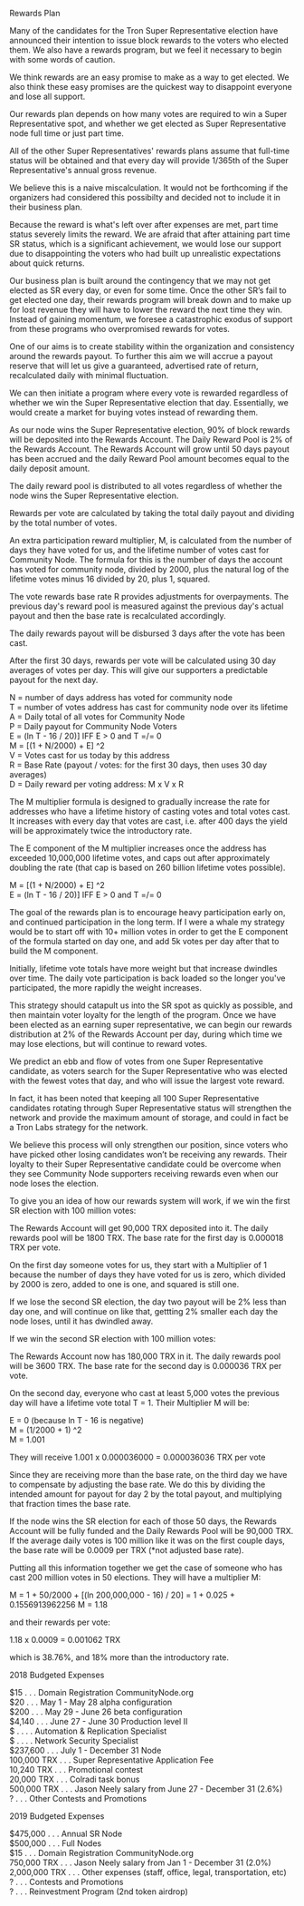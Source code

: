Rewards Plan

Many of the candidates for the Tron Super Representative election have announced their intention to issue block rewards to the voters who elected them. We also have a rewards program, but we feel it necessary to begin with some words of caution. 

We think rewards are an easy promise to make as a way to get elected. We also think these easy promises are the quickest way to disappoint everyone and lose all support.

Our rewards plan depends on how many votes are required to win a Super Representative spot, and whether we get elected as Super Representative node full time or just part time.

All of the other Super Representatives' rewards plans assume that full-time status will be obtained and that every day will provide 1/365th of the Super Representative's annual gross revenue.

We believe this is a naive miscalculation. It would not be forthcoming if the organizers had considered this possibilty and decided not to include it in their business plan.

Because the reward is what's left over after expenses are met, part time status severely limits the reward. We are afraid that after attaining part time SR status, which is a significant achievement, we would lose our support due to disappointing the voters who had built up unrealistic expectations about quick returns.

Our business plan is built around the contingency that we may not get elected as SR every day, or even for some time. Once the other SR’s fail to get elected one day, their rewards program will break down and to make up for lost revenue they will have to lower the reward the next time they win. Instead of gaining momentum, we foresee a catastrophic exodus of support from these programs who overpromised rewards for votes.

One of our aims is to create stability within the organization and consistency around the rewards payout. To further this aim we will accrue a payout reserve that will let us give a guaranteed, advertised rate of return, recalculated daily with minimal fluctuation.

We can then initiate a program where every vote is rewarded regardless of whether we win the Super Representative election that day. Essentially, we would create a market for buying votes instead of rewarding them.

As our node wins the Super Representative election, 90% of block rewards will be deposited into the Rewards Account. The Daily Reward Pool is 2% of the Rewards Account. The Rewards Account will grow until 50 days payout has been accrued and the daily Reward Pool amount becomes equal to the daily deposit amount.

The daily reward pool is distributed to all votes regardless of whether the node wins the Super Representative election.

Rewards per vote are calculated by taking the total daily payout and dividing by the total number of votes. 

An extra participation reward multiplier, M, is calculated from the number of days they have voted for us, and the lifetime number of votes cast for Community Node. The formula for this is the number of days the account has voted for community node, divided by 2000, plus the natural log of the lifetime votes minus 16 divided by 20, plus 1, squared.

The vote rewards base rate R provides adjustments for overpayments. The previous day's reward pool is measured against the previous day's actual payout and then the base rate is recalculated accordingly.

The daily rewards payout will be disbursed 3 days after the vote has been cast.

After the first 30 days, rewards per vote will be calculated using 30 day averages of votes per day. This will give our supporters a predictable payout for the next day.

N = number of days address has voted for community node  
T = number of votes address has cast for community node over its lifetime  
A = Daily total of all votes for Community Node  
P = Daily payout for Community Node Voters  
E = (ln T - 16 / 20)] IFF E > 0 and T =/= 0  
M = [(1 + N/2000) + E] ^2  
V = Votes cast for us today by this address  
R = Base Rate (payout / votes: for the first 30 days, then uses 30 day averages)  
D = Daily reward per voting address: M x V x R  


The M multiplier formula is designed to gradually increase the rate for addresses who have a lifetime history of casting votes and total votes cast. It increases with every day that votes are cast, i.e. after 400 days the yield will be approximately twice the introductory rate.

The E component of the M multiplier increases once the address has exceeded 10,000,000 lifetime votes, and caps out after approximately doubling the rate (that cap is based on 260 billion lifetime votes possible). 

M = [(1 + N/2000) + E] ^2  
E = (ln T - 16 / 20)] IFF E > 0 and T =/= 0

The goal of the rewards plan is to encourage heavy participation early on, and continued participation in the long term. If I were a whale my strategy would be to start off with 10+ million votes in order to get the E component of the formula started on day one, and add 5k votes per day after that to build the M component.

Initially, lifetime vote totals have more weight but that increase dwindles over time. The daily vote participation is back loaded so the longer you've participated, the more rapidly the weight increases.

This strategy should catapult us into the SR spot as quickly as possible, and then maintain voter loyalty for the length of the program. Once we have been elected as an earning super representative, we can begin our rewards distribution at 2% of the Rewards Account per day, during which time we may lose elections, but will continue to reward votes. 

We predict an ebb and flow of votes from one Super Representative candidate, as voters search for the Super Representative who was elected with the fewest votes that day, and who will issue the largest vote reward. 

In fact, it has been noted that keeping all 100 Super Representative candidates rotating through Super Representative status will strengthen the network and provide the maximum amount of storage, and could in fact be a Tron Labs strategy for the network.

We believe this process will only strengthen our position, since voters who have picked other losing candidates won’t be receiving any rewards. Their loyalty to their Super Representative candidate could be overcome when they see Community Node supporters receiving rewards even when our node loses the election.

To give you an idea of how our rewards system will work, if we win the first SR election with 100 million votes:

The Rewards Account will get 90,000 TRX deposited into it. The daily rewards pool will be 1800 TRX. The base rate for the first day is 0.000018 TRX per vote.

On the first day someone votes for us, they start with a Multiplier of 1 because the number of days they have voted for us is zero, which divided by 2000 is zero, added to one is one, and squared is still one.

If we lose the second SR election, the day two payout will be 2% less than day one, and will continue on like that, gettting 2% smaller each day the node loses, until it has dwindled away.

If we win the second SR election with 100 million votes:

The Rewards Account now has 180,000 TRX in it. The daily rewards pool will be 3600 TRX. The base rate for the second day is 0.000036 TRX per vote.

On the second day, everyone who cast at least 5,000 votes the previous day will have a lifetime vote total T = 1. Their Multiplier M will be:

E = 0 (because ln T - 16 is negative)  
M = (1/2000 + 1) ^2  
M = 1.001  

They will receive 1.001 x 0.000036000 = 0.000036036 TRX per vote

Since they are receiving more than the base rate, on the third day we have to compensate by adjusting the base rate. We do this by dividing the intended amount for payout for day 2 by the total payout, and multiplying that fraction times the base rate.





If the node wins the SR election for each of those 50 days, the Rewards Account will be fully funded and the Daily Rewards Pool will be 90,000 TRX. If the average daily votes is 100 million like it was on the first couple days, the base rate will be 0.0009 per TRX (*not adjusted base rate).

Putting all this information together we get the case of someone who has cast 200 million votes in 50 elections. They will have a multiplier M: 

M = 1 + 50/2000 + [(ln 200,000,000 - 16) / 20] = 1 + 0.025 + 0.1556913962256 
M = 1.18

and their rewards per vote:

1.18 x 0.0009 = 0.001062 TRX  

which is 38.76%, and 18% more than the introductory rate.


2018 Budgeted Expenses 
             			
$15          	. . .		Domain Registration CommunityNode.org  
$20          	. . .		 May 1 - May 28 alpha configuration  
$200         	. . .		 May 29 - June 26 beta configuration  
$4,140  		. . .		June 27 - June 30 Production level II  
$ . 			. . .		Automation & Replication Specialist  
$ . 			. . .		Network Security Specialist  
$237,600	  	. . .		July 1 - December 31 Node  
100,000 TRX  	. . .		 Super Representative Application Fee  
10,240 TRX  	. . .		Promotional contest  
20,000 TRX		. . .		Colradi task bonus  
500,000 TRX		. . .		Jason Neely salary from June 27 - December 31 (2.6%)  
?				. . .		Other Contests and Promotions  


2019 Budgeted Expenses

$475,000		  . . . 	Annual SR Node  
$500,000		  . . . 	Full Nodes  
$15          	  . . . 	Domain Registration CommunityNode.org  
750,000 TRX		  . . . 	Jason Neely salary from Jan 1 - December 31 (2.0%)  
2,000,000 TRX	  . . . 	Other expenses (staff, office, legal, transportation, etc)  
?				  . . . 	Contests and Promotions  
?				  . . . 	Reinvestment Program (2nd token airdrop)  


